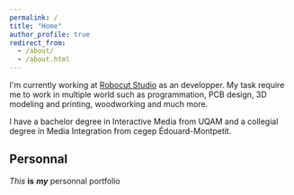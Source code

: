 ```yaml
---
permalink: /
title: "Home"
author_profile: true
redirect_from: 
  - /about/
  - /about.html
---
```


I'm currently working at [Robocut Studio](https://robocutstudio.com/) as an developper. My task require me to work in multiple world such as programmation, PCB design, 3D modeling and printing, woodworking and much more. 

I have a bachelor degree in Interactive Media from UQAM and a collegial degree in Media Integration from cegep Édouard-Montpetit.

## Personnal

*This* **is** ***my*** personnal portfolio